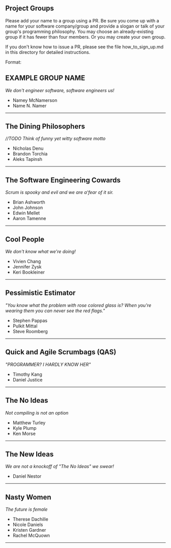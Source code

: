 ## Project Groups

Please add your name to a group using a PR.  Be sure you come up with a name for your software company/group and provide a slogan or talk of your group's programming philosophy.  You may choose an already-existing group if it has fewer than four members.  Or you may create your own group.

If you don't know how to issue a PR, please see the file how_to_sign_up.md in this directory for detailed instructions.

Format:

## EXAMPLE GROUP NAME

_We don't engineer software, software engineers us!_

  * Namey McNamerson
  * Name N. Namer

----

## The Dining Philosophers

_//TODO Think of funny yet witty software motto_

  * Nicholas Denu
  * Brandon Torchia
  * Aleks Tapinsh

----

## The Software Engineering Cowards

_Scrum is spooky and evil and we are a'fear of it sir._

  * Brian Ashworth
  * John Johnson
  * Edwin Mellet
  * Aaron Tamenne

----

## Cool People

_We don't know what we're doing!_

  * Vivien Chang
  * Jennifer Zysk
  * Keri Bookleiner

---

## Pessimistic Estimator

_"You know what the problem with rose colored glass is? When you're wearing them you can never see the red flags."_

  * Stephen Pappas
  * Pulkit Mittal
  * Steve Roomberg

---

## Quick and Agile Scrumbags (QAS)

_"PROGRAMMER? I HARDLY KNOW HER"_

  * Timothy Kang
  * Daniel Justice

---
  
## The No Ideas

_Not compiling is not an option_

  * Matthew Turley
  * Kyle Plump
  * Ken Morse

---

## The New Ideas

_We are not a knockoff of "The No Ideas" we swear!_

  * Daniel Nestor

----

## Nasty Women

_The future is female_

  * Therese Dachille
  * Nicole Daniels
  * Kristen Gardner
  * Rachel McQuown

----
